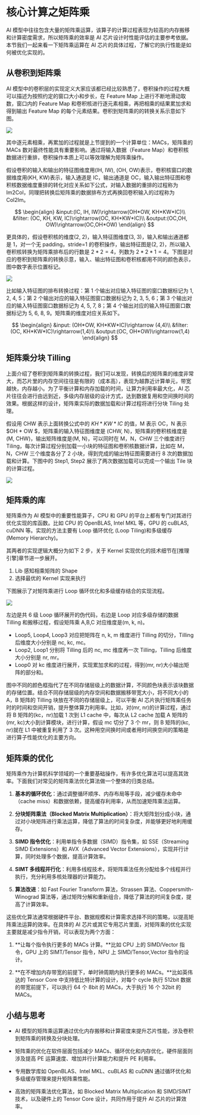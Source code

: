 # 核心计算之矩阵乘

AI 模型中往往包含大量的矩阵乘运算，该算子的计算过程表现为较高的内存搬移和计算密度需求，所以矩阵乘的效率是 AI 芯片设计时性能评估的主要参考依据。本节我们一起来看一下矩阵乘运算在 AI 芯片的具体过程，了解它的执行性能是如何被优化实现的。

## 从卷积到矩阵乘

AI 模型中的卷积层的实现定义大家应该都已经比较熟悉了，卷积操作的过程大概可以描述为按照约定的窗口大小和步长，在 Feature Map 上进行不断地滑动取数，窗口内的 Feature Map 和卷积核进行逐元素相乘，再把相乘的结果累加求和得到输出 Feature Map 的每个元素结果。卷积到矩阵乘的的转换关系示意如下图。

![](../images/02Hardware01Foundation/05Matrix01.png)

其中逐元素相乘，再累加的过程就是上节提到的一个计算单位：MACs，矩阵乘的 MACs 数对最终性能具有重要影响。通过将输入数据（Feature Map）和卷积核数据进行重排，卷积操作本质上可以等效理解为矩阵乘操作。

假设卷积的输入和输出的特征图维度用(IH, IW), (OH, OW)表示，卷积核窗口的数据维度用(KH, KW)表示，输入通道是 IC，输出通道是 OC，输入输出特征图和卷积核数据维度重排的转化对应关系如下公式，对输入数据的重排的过程称为 Im2Col，同理把转换后矩阵乘的数据排布方式再换回卷积输入的过程称为 Col2Im。

$$
\begin{align}
&input:(IC, IH, IW)\rightarrow(OH*OW, KH*KW*IC)\\
&filter: (OC, KH, KW, IC)\rightarrow(OC, KH*KW*IC)\\
&output:(OC,OH, OW)\rightarrow(OC,OH*OW)
\end{align}
$$

更具体的，假设卷积核的维度(2, 2)，输入特征图维度(3, 3)，输入和输出通道都是 1，对一个无 padding，stride=1 的卷积操作，输出特征图是(2, 2)，所以输入卷积核转换为矩阵乘排布后的行数是 $2 * 2 = 4$，列数为 $2 * 2 * 1= 4$。下图是对应的卷积到矩阵乘的转换示意，输入、输出特征图和卷积核都用不同的颜色表示，图中数字表示位置标记。

![](../images/02Hardware01Foundation/05Matrix02.png)

比如输入特征图的排布转换过程：第 1 个输出对应输入特征图的窗口数据标记为 1, 2, 4, 5；第 2 个输出对应的输入特征图窗口数据标记为 2, 3, 5, 6；第 3 个输出对应的输入特征图窗口数据标记为 4, 5, 7, 8；第 4 个输出对应的输入特征图窗口数据标记为 5, 6, 8, 9。矩阵乘的维度对应关系如下。

$$
\begin{align}
&input: (OH*OW, KH*KW*IC)\rightarrow (4,4)\\
&filter: (OC, KH*KW*IC)\rightarrow(1,4)\\
&output:(OC, OH*OW)\rightarrow(1,4)
\end{align}
$$

## 矩阵乘分块 Tilling

上面介绍了卷积到矩阵乘的转换过程，我们可以发现，转换后的矩阵乘的维度非常大，而芯片里的内存空间往往是有限的（成本高），表现为越靠近计算单元，带宽越快，内存越小。为了平衡计算和内存加载的时间，让算力利用率最大化，AI 芯片往往会进行由远到近，多级内存层级的设计方式，达到数据复用和空间换时间的效果。根据这样的设计，矩阵乘实际的数据加载和计算过程将进行分块 Tiling 处理。

假设用 CHW 表示上面转换公式中的 $KH  * KW * IC$ 的值，M 表示 OC，N 表示 $OH * OW $，矩阵乘的输入特征图维度是 (CHW, N)，矩阵乘的卷积核维度是(M, CHW)，输出矩阵维度是(M, N)，可以同时在 M，N，CHW 三个维度进行 Tiling，每次计算过程分别加载一小块的特征图和卷积核数据计算，比如在 M，N，CHW 三个维度各分了 2 小块，得到完成的输出特征图需要进行 8 次的数据加载和计算。下图中的 Step1, Step2 展示了两次数据加载可以完成一个输出 Tile 块的计算过程。

![](../images/02Hardware01Foundation/05Matrix03.png)

## 矩阵乘的库

矩阵乘作为 AI 模型中的重要性能算子，CPU 和 GPU 的平台上都有专门对其进行优化实现的库函数。比如 CPU 的 OpenBLAS, Intel MKL 等，GPU 的 cuBLAS, cuDNN 等。实现的方法主要有 Loop 循环优化 (Loop Tiling)和多级缓存 (Memory Hierarchy)。

其两者的实现逻辑大概分为如下 2 步，关于 Kernel 实现优化的技术细节在[推理引擎]章节进一步展开。

1.  Lib 感知相乘矩阵的 Shape
2. 选择最优的 Kernel 实现来执行

下图展示了对矩阵乘进行 Loop 循环优化和多级缓存结合的实现流程。

![](../images/02Hardware01Foundation/05Matrix04.png)

左边是共 6 级 Loop 循环展开的伪代码，右边是 Loop 对应多级存储的数据 Tilling 和搬移过程，假设矩阵乘 A,B,C 对应维度是(m, k, n)。

- Loop5, Loop4, Loop3 对应把矩阵在 n,  k, m 维度进行 Tilling 的切分，Tilling 后维度大小分别是 nc, kc, mc。
- Loop2, Loop1 分别将 Tilling 后的 nc, mc 维度再一次 Tilling，Tilling 后维度大小分别是 nr, mr。
- Loop0 对 kc 维度进行展开，实现累加求和的过程，得到(mr, nr)大小输出矩阵的部分和。

图中不同的颜色框指代了在不同存储层级上的数据计算，不同颜色块表示该块数据的存储位置。结合不同存储层级的内存空间和数据搬移带宽大小，将不同大小的 A，B 矩阵的 Tilling 块放在不同的存储层级上，可以平衡 AI 芯片执行矩阵乘任务时的时间和空间开销，提升整体算力利用率。比如，对(mr, nr)的计算过程，通过将 B 矩阵的(kc，nr)加载 1 次到 L1 cache 中，每次从 L2 cache 加载 A 矩阵的(mr, kc)大小到计算模块，进行计算，假设 mc 切分了 3 个 mr，则 B 矩阵的(kc, nr)就在 L1 中被重复利用了 3 次。这种用空间换时间或者用时间换空间的策略是进行算子性能优化的主要方向。

## 矩阵乘的优化

矩阵乘作为计算机科学领域的一个重要基础操作，有许多优化算法可以提高其效率。下面我们对常见的矩阵乘法优化算法做一个整体的归类总结。

1. **基本的循环优化**：通过调整循环顺序、内存布局等手段，减少缓存未命中（cache miss）和数据依赖，提高缓存利用率，从而加速矩阵乘法运算。

2. **分块矩阵乘法（Blocked Matrix Multiplication）**：将大矩阵划分成小块，通过对小块矩阵进行乘法运算，降低了算法的时间复杂度，并能够更好地利用缓存。

3. **SIMD 指令优化**：利用单指令多数据（SIMD）指令集，如 SSE（Streaming SIMD Extensions）和 AVX（Advanced Vector Extensions），实现并行计算，同时处理多个数据，提高计算效率。

4. **SIMT 多线程并行化**：利用多线程技术，将矩阵乘法任务分配给多个线程并行执行，充分利用多核处理器的计算能力。

5. **算法改进**：如 Fast Fourier Transform 算法，Strassen 算法、Coppersmith-Winograd 算法等，通过矩阵分解和重新组合，降低了算法的时间复杂度，提高了计算效率。

这些优化算法通常根据硬件平台、数据规模和计算需求选择不同的策略，以提高矩阵乘法运算的效率。在具体的 AI 芯片或其它专用芯片里面，对矩阵乘的优化实现主要就是减少指令开销，可以表现为两个方面：

1. **让每个指令执行更多的 MACs 计算。**比如 CPU 上的 SIMD/Vector 指令，GPU 上的 SIMT/Tensor 指令，NPU 上 SIMD/Tensor,Vector 指令的设计。

2. **在不增加内存带宽的前提下，单时钟周期内执行更多的 MACs。**比如英伟达的 Tensor Core 中支持低比特计算的设计，对每个 cycle 执行 512bit 数据的带宽前提下，可以执行 64 个 8bit 的 MACs，大于执行 16 个 32bit 的 MACs。

## 小结与思考

- AI 模型的矩阵乘运算通过优化内存搬移和计算密度来提升芯片性能，涉及卷积到矩阵乘的转换及分块处理。

- 矩阵乘的优化在软件层面包括减少 MACs、循环优化和内存优化，硬件层面则涉及提高 PE 运算速度、增加并行计算能力和提升 PE 利用率。

- 专用数学库如 OpenBLAS、Intel MKL、cuBLAS 和 cuDNN 通过循环优化和多级缓存管理来提升矩阵乘性能。

- 高效的矩阵乘法优化算法，如 Blocked Matrix Multiplication 和 SIMD/SIMT 技术，以及硬件上的 Tensor Core 设计，共同作用于提升 AI 芯片的计算效率。

